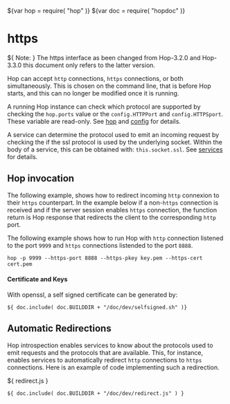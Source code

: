 ${var hop = require( "hop" )}
${var doc = require( "hopdoc" )}


https
=====

${ <span class="label label-warning">Note:</span> } The https
interface as been changed from Hop-3.2.0 and Hop-3.3.0 this document
only refers to the latter version.

Hop can accept `http` connections, `https` connections, or both
simultaneously. This is chosen on the command line, that is before
Hop starts, and this can no longer be modified once it is running.

A running Hop instance can check which protocol are supported by checking
the `hop.ports` value or the `config.HTTPPort` and `config.HTTPSport`.
These variable are read-only. See [hop](./00-hop.html) and
[config](./config.html) for details.

A service can determine the protocol used to emit an incoming request
by checking the if the ssl protocol is used by the underlying socket.
Within the body of a service, this can be obtained with: `this.socket.ssl`.
See [services](./01-service.html) for details.


Hop invocation
--------------

The following example, shows how to redirect incoming `http` connexion to
their `https` counterpart. In the example below if a non-`https` connection
is received and if the server session enables `https` connection, the function
return is Hop response that redirects the client to the corresponding
`http` port.

The following example shows how to run Hop with `http` connection listened
to the port `9999` and `https` connections listended to the port `8888`.

```shell
hop -p 9999 --https-port 8888 --https-pkey key.pem --https-cert cert.pem
```

#### Certificate and Keys ####

With openssl, a self signed certificate can be generated by:

```shell
${ doc.include( doc.BUILDDIR + "/doc/dev/selfsigned.sh" )}
```


Automatic Redirections
----------------------

Hop introspection enables services to know about the protocols used to
emit requests and the protocols that are available. This, for
instance, enables services to automatically redirect `http` connections
to `https` connections. Here is an example of code implementing such a
redirection.

${ <span class="label label-info">redirect.js</span> }

```hopscript
${ doc.include( doc.BUILDDIR + "/doc/dev/redirect.js" ) }
```
